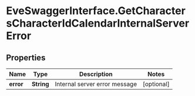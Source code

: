 # EveSwaggerInterface.GetCharactersCharacterIdCalendarInternalServerError

## Properties
Name | Type | Description | Notes
------------ | ------------- | ------------- | -------------
**error** | **String** | Internal server error message | [optional] 


